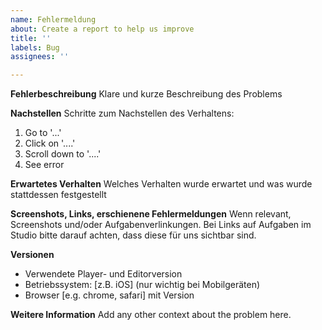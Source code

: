 ```yaml
---
name: Fehlermeldung
about: Create a report to help us improve
title: ''
labels: Bug
assignees: ''

---
```


**Fehlerbeschreibung**
Klare und kurze Beschreibung des Problems

**Nachstellen**
Schritte zum Nachstellen des Verhaltens:
1. Go to '...'
2. Click on '....'
3. Scroll down to '....'
4. See error

**Erwartetes Verhalten**
Welches Verhalten wurde erwartet und was wurde stattdessen festgestellt

**Screenshots, Links, erschienene Fehlermeldungen**
Wenn relevant, Screenshots und/oder Aufgabenverlinkungen. Bei Links auf Aufgaben im Studio bitte darauf achten, dass diese für uns sichtbar sind.

**Versionen**
- Verwendete Player-  und Editorversion
- Betriebssystem: [z.B. iOS] (nur wichtig bei Mobilgeräten)
- Browser [e.g. chrome, safari] mit Version

**Weitere Information**
Add any other context about the problem here.
